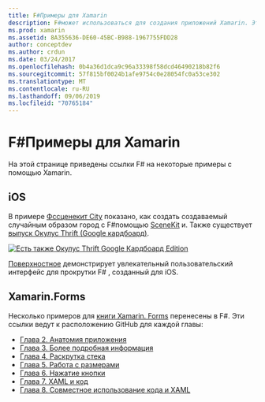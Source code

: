 ```yaml
---
title: F#Примеры для Xamarin
description: F#может использоваться для создания приложений Xamarin. Этот документ содержит ссылки на различные примеры проектов приложений Xamarin в iOS, Mac и Xamarin. Forms F#, написанные на.
ms.prod: xamarin
ms.assetid: 8A355636-DE60-45BC-B988-1967755FDD28
author: conceptdev
ms.author: crdun
ms.date: 03/24/2017
ms.openlocfilehash: 0b4a36d1dca9c96a33398f58dcd46490218b82f6
ms.sourcegitcommit: 57f815bf0024b1afe9754c0e28054fc0a53ce302
ms.translationtype: MT
ms.contentlocale: ru-RU
ms.lasthandoff: 09/06/2019
ms.locfileid: "70765184"
---
```

# <a name="f-samples-for-xamarin"></a>F#Примеры для Xamarin

На этой странице приведены ссылки F# на некоторые примеры с помощью Xamarin.

## <a name="ios"></a>iOS

В примере [Фссценекит City](https://docs.microsoft.com/samples/xamarin/ios-samples/ios8-fsscenekit/) показано, как создать создаваемый случайным образом город с F#помощью [SceneKit](xref:SceneKit) и. Также существует [выпуск Окулус Thrift (Google кардбоард)](https://docs.microsoft.com/samples/xamarin/ios-samples/ios8-scenekitfsharp/).

[![Есть также Окулус Thrift Google Кардбоард Edition](samples-images/fxscenekit-sml.png)](samples-images/fxscenekit.png#lightbox)

[Поверхностное](https://github.com/dvdsgl/shallow) демонстрирует увлекательный пользовательский интерфейс для прокрутки F# , созданный для iOS.

## <a name="xamarinforms"></a>Xamarin.Forms

Несколько примеров для [книги Xamarin. Forms](~/xamarin-forms/creating-mobile-apps-xamarin-forms/index.md) перенесены в F#. Эти ссылки ведут к расположению GitHub для каждой главы:

- [Глава 2. Анатомия приложения](https://github.com/xamarin/xamarin-forms-book-samples/tree/master/Chapter02/FS)
- [Глава 3. Более подробная информация](https://github.com/xamarin/xamarin-forms-book-samples/tree/master/Chapter03/FS)
- [Глава 4. Раскрутка стека](https://github.com/xamarin/xamarin-forms-book-samples/tree/master/Chapter04/FS)
- [Глава 5. Работа с размерами](https://github.com/xamarin/xamarin-forms-book-samples/tree/master/Chapter05/FS)
- [Глава 6. Нажатие кнопки](https://github.com/xamarin/xamarin-forms-book-samples/tree/master/Chapter06/FS)
- [Глава 7. XAML и код](https://github.com/xamarin/xamarin-forms-book-samples/tree/master/Chapter07/FS/CodePlusXaml)
- [Глава 8. Совместное использование кода и XAML](https://github.com/xamarin/xamarin-forms-book-samples/tree/master/Chapter08/FS/XamlKeypad)
